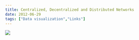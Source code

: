 ```yaml
---
title: Centralized, Decentralized and Distributed Networks
date: 2012-06-29
tags: ["Data visualization","Links"]
---
```


![](baran_nets_large.gif)
